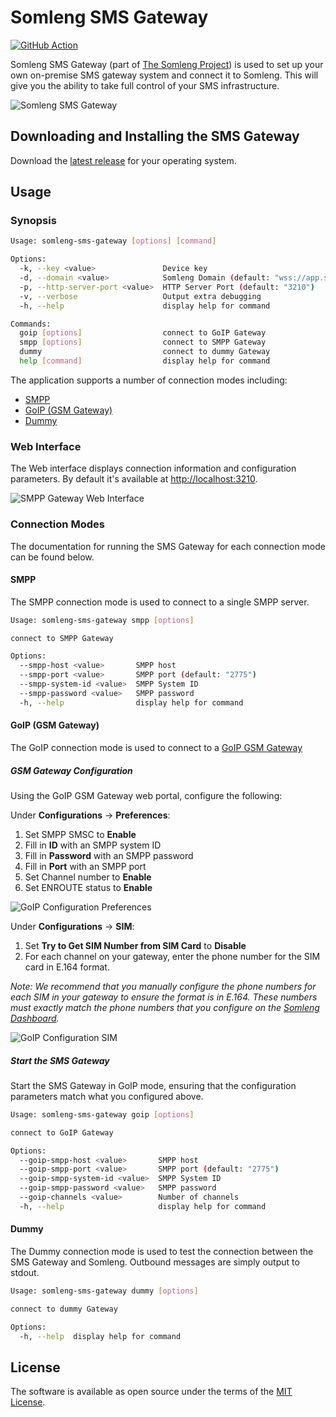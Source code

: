 # Somleng SMS Gateway

[![GitHub Action](https://github.com/somleng/sms-gateway/actions/workflows/build.yml/badge.svg)](https://github.com/somleng/sms-gateway/actions)

Somleng SMS Gateway (part of [The Somleng Project](https://github.com/somleng/somleng-project)) is used to set up your own on-premise SMS gateway system and connect it to Somleng.
This will give you the ability to take full control of your SMS infrastructure.

![Somleng SMS Gateway](assets/diagram.png)

## Downloading and Installing the SMS Gateway

Download the [latest release](https://github.com/somleng/sms-gateway/releases) for your operating system.

## Usage

### Synopsis

```sh
Usage: somleng-sms-gateway [options] [command]

Options:
  -k, --key <value>               Device key
  -d, --domain <value>            Somleng Domain (default: "wss://app.somleng.org")
  -p, --http-server-port <value>  HTTP Server Port (default: "3210")
  -v, --verbose                   Output extra debugging
  -h, --help                      display help for command

Commands:
  goip [options]                  connect to GoIP Gateway
  smpp [options]                  connect to SMPP Gateway
  dummy                           connect to dummy Gateway
  help [command]                  display help for command
```

The application supports a number of connection modes including:

* [SMPP](#smpp)
* [GoIP (GSM Gateway)](#goip-gsm-gateway)
* [Dummy](#dummy)

### Web Interface

The Web interface displays connection information and configuration parameters. By default it's available
at [http://localhost:3210](http://localhost:3210).

![SMPP Gateway Web Interface](assets/sms_gateway_connection_status.png)

### Connection Modes

The documentation for running the SMS Gateway for each connection mode can be found below.

#### SMPP

The SMPP connection mode is used to connect to a single SMPP server.

```sh
Usage: somleng-sms-gateway smpp [options]

connect to SMPP Gateway

Options:
  --smpp-host <value>       SMPP host
  --smpp-port <value>       SMPP port (default: "2775")
  --smpp-system-id <value>  SMPP System ID
  --smpp-password <value>   SMPP password
  -h, --help                display help for command
```

#### GoIP (GSM Gateway)

The GoIP connection mode is used to connect to a [GoIP GSM Gateway](https://en.wikipedia.org/wiki/GoIP)

##### GSM Gateway Configuration

Using the GoIP GSM Gateway web portal, configure the following:

Under **Configurations** -> **Preferences**:

1. Set SMPP SMSC to **Enable**
2. Fill in **ID** with an SMPP system ID
3. Fill in **Password** with an SMPP password
4. Fill in **Port** with an SMPP port
5. Set Channel number to **Enable**
6. Set ENROUTE status to **Enable**

![GoIP Configuration Preferences](assets/goip-sms-1_configurations_preferences.png)

Under **Configurations** -> **SIM**:

1. Set **Try to Get SIM Number from SIM Card** to **Disable**
2. For each channel on your gateway, enter the phone number for the SIM card in E.164 format.

*Note: We recommend that you manually configure the phone numbers for each SIM in your gateway to ensure
the format is in E.164. These numbers must exactly match the phone numbers that you configure on the [Somleng Dashboard](https://www.somleng.org/docs.html#sms_gateway_configuration_guide_create_phone_number).*

![GoIP Configuration SIM](assets/goip-sms-2_configurations_sim.png)

##### Start the SMS Gateway

Start the SMS Gateway in GoIP mode, ensuring that the configuration parameters match what you configured above.

```sh
Usage: somleng-sms-gateway goip [options]

connect to GoIP Gateway

Options:
  --goip-smpp-host <value>       SMPP host
  --goip-smpp-port <value>       SMPP port (default: "2775")
  --goip-smpp-system-id <value>  SMPP System ID
  --goip-smpp-password <value>   SMPP password
  --goip-channels <value>        Number of channels
  -h, --help                     display help for command
```

#### Dummy

The Dummy connection mode is used to test the connection between the SMS Gateway and Somleng.
Outbound messages are simply output to stdout.

```sh
Usage: somleng-sms-gateway dummy [options]

connect to dummy Gateway

Options:
  -h, --help  display help for command
```

## License

The software is available as open source under the terms of the [MIT License](http://opensource.org/licenses/MIT).
